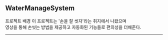 ## WaterManageSystem

프로젝트 배경
이 프로젝트는 '손을 잘 씻자'라는 취지에서 나왔으며   
영상을 통해 손씻는 방법을 제공하고 자동화된 기능들로 편의성을 더해준다.

* * *
